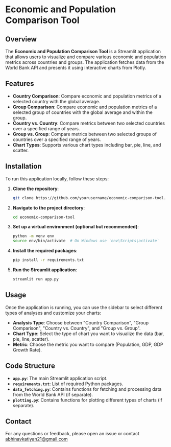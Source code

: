 # Economic and Population Comparison Tool

## Overview

The **Economic and Population Comparison Tool** is a Streamlit application that allows users to visualize and compare various economic and population metrics across countries and groups. The application fetches data from the World Bank API and presents it using interactive charts from Plotly.

## Features

- **Country Comparison**: Compare economic and population metrics of a selected country with the global average.
- **Group Comparison**: Compare economic and population metrics of a selected group of countries with the global average and within the group.
- **Country vs. Country**: Compare metrics between two selected countries over a specified range of years.
- **Group vs. Group**: Compare metrics between two selected groups of countries over a specified range of years.
- **Chart Types**: Supports various chart types including bar, pie, line, and scatter.

## Installation

To run this application locally, follow these steps:

1. **Clone the repository**:

    ```bash
    git clone https://github.com/yourusername/economic-comparison-tool.git
    ```

2. **Navigate to the project directory**:

    ```bash
    cd economic-comparison-tool
    ```

3. **Set up a virtual environment (optional but recommended)**:

    ```bash
    python -m venv env
    source env/bin/activate  # On Windows use `env\Scripts\activate`
    ```

4. **Install the required packages**:

    ```bash
    pip install -r requirements.txt
    ```

5. **Run the Streamlit application**:

    ```bash
    streamlit run app.py
    ```

## Usage

Once the application is running, you can use the sidebar to select different types of analyses and customize your charts:

- **Analysis Type**: Choose between "Country Comparison", "Group Comparison", "Country vs. Country", and "Group vs. Group".
- **Chart Type**: Select the type of chart you want to visualize the data (bar, pie, line, scatter).
- **Metric**: Choose the metric you want to compare (Population, GDP, GDP Growth Rate).

## Code Structure

- **`app.py`**: The main Streamlit application script.
- **`requirements.txt`**: List of required Python packages.
- **`data_fetching.py`**: Contains functions for fetching and processing data from the World Bank API (if separate).
- **`plotting.py`**: Contains functions for plotting different types of charts (if separate).


## Contact

For any questions or feedback, please open an issue or contact abhinavkatiyan21@gmail.com

